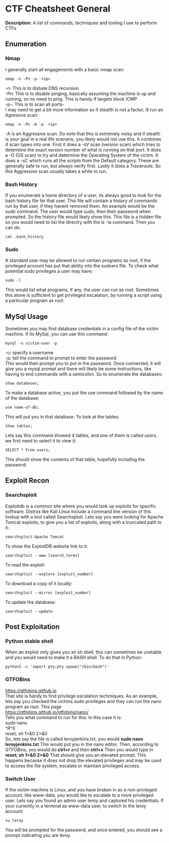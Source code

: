 # CTF Cheatsheet General

**Description:** A list of commands, techniques and tooling I use to perform CTFs

## Enumeration
### Nmap
I generally start all engagements with a basic nmap scan:
```
nmap -n -Pn -p- <ip>
```
-n: This is to disbale DNS recursion \
-Pn: This is to disable pinging, basically assuming the machine is up and running, so no need to ping. This is handy if targets block ICMP \
-p-: This is to scan all ports- \
I may need to get a bit more information so if stealth is not a factor, ill run an Agressive scan:
```
nmap -n -Pn -A -p- <ip>
```
-A is an Aggressive scan. Do note that this is extremely noisy and if stealth is your goal in a real life scenario, you likely would not use this. It combines 4 scan types into one. First it does a -sV scan (version scan) which tries to determine the exact version number of what is running on that port. It does a -O (OS scan) to try and determine the Operating System of the victim. It does a -sC which runs all the scripts from the Default category. These are generally safe to run, but always verify first. Lastly it does a Traceroute. So this Aggressive scan usually takes a while to run. 

### Bash History
If you enumerate a home directory of a user, its always good to look for the bash history file for that user. This file will contain a history of commands run by that user, if they havent removed them. An example would be the sudo command. The user would type sudo, then their password when prompted. So the history file would likely show this. This file is a hidden file so you would need to list the directry with the ls -la command. Then you can do:
```
cat .bash_history
```
### Sudo
A standard user may be allowed to run certain programs as root, if the privileged account has put that ability into the sudoers file. To check what potential sudo privileges a user may have:
```
sudo -l
```
This would list what programs, if any, the user can run as root. Sometimes this alone is sufficient to get privileged escalation, by running a script using a particular program as root.

## MySql Usage
Sometimes you may find database credentials in a config file of the victim machine. If its MySql, you can use this command:
```
mysql -u victim-user -p
```
-u: specify a username \
-p: tell the command to prompt to enter the password \
This would then prompt you to put in the password. Once connected, it will give you a mysql prompt and there will likely be some instructions, like having to end commands with a semicolon. So to enumerate the databases:
```
show databases;
```
To make a database active, you put the use command followed by the name of the database:
```
use name-of-db;
```
This will put you in that database. To look at the tables:
```
show tables;
```
Lets say this command showed 4 tables, and one of them is called users, we first need to select it to view it:
```
SELECT * From users;
```
This should show the contents of that table, hopefully including the password.


## Exploit Recon
### Searchsploit
Exploitdb is a common site where you would look up exploits for specific software. Distros like Kali Linux include a command line version of this lookup with a tool called Searchsploit. Lets say you were looking for Apache Tomcat exploits, to give you a list of exploits, along with a truncated path to it:
```
searchsploit Apache Tomcat
```
To show the ExploitDB website link to it:
```
searchsploit --www [search_terms]
```
To read the exploit:
```
searchsploit --explore [exploit_number]
```
To download a copy of it locally:
```
searchsploit --mirror [exploit_number]
```
To update the database:
```
searchsploit --update
```
  
## Post Exploitation
### Python stable shell
When an exploit only gives you an sh shell, this can sometimes be unstable and you would need to make it a BASH shell. To do that in Python:
```
python3 -c 'import pty;pty.spawn("/bin/bash")'
```
### GTFOBins
https://gtfobins.github.io \
That site is handy to find privilege escalation techmiques. As an example, lets say you checked the victims sudo privileges and they can run the nano program as root. This page \
https://gtfobins.github.io/gtfobins/nano/ \
Tells you what command to run for this. In this case it is: \
sudo nano \
^R^X \
reset; sh 1>&0 2>&0 \
So, lets say the file is called leroyjenkins.txt, you would **sudo nano leroyjenkins.txt** This would put you in the nano editor. Then, according to GTFOBins, you would do **ctrl+r** and then **ctrl+x** Then you would type in **reset; sh 1>&0 2>&0** That should give you an elevated prompt. This happens because it does not drop the elevated privileges and may be used to access the file system, escalate or maintain privileged access.

### Switch User
If the victim machine is Linux, and you have broken in as a non-privleged account, like www-data, you would like to escalate to a more privileged user. Lets say you found an admin user leroy and captured his credentials. If your currently in a terminal as www-data user, to switch to the leroy account:
```
su leroy
```
You will be prompted for the password, and once entered, you should see a prompt indicating you are leroy.

